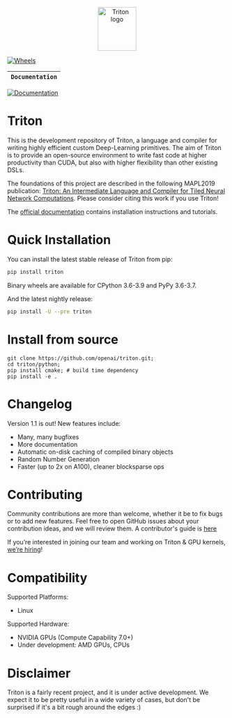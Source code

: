 <div align="center">
  <img src="https://cdn.openai.com/triton/assets/triton-logo.png" alt="Triton logo" width="88" height="100">
</div>

[![Wheels](https://github.com/openai/triton/actions/workflows/wheels.yml/badge.svg)](https://github.com/openai/triton/actions/workflows/wheels.yml)


**`Documentation`** |
------------------- |
[![Documentation](https://github.com/openai/triton/actions/workflows/documentation.yml/badge.svg)](https://triton-lang.org/)


# Triton

This is the development repository of Triton, a language and compiler for writing highly efficient custom Deep-Learning primitives. The aim of Triton is to provide an open-source environment to write fast code at higher productivity than CUDA, but also with higher flexibility than other existing DSLs.

The foundations of this project are described in the following MAPL2019 publication: [Triton: An Intermediate Language and Compiler for Tiled Neural Network Computations](http://www.eecs.harvard.edu/~htk/publication/2019-mapl-tillet-kung-cox.pdf). Please consider citing this work if you use Triton!

The [official documentation](https://triton-lang.org) contains installation instructions and tutorials.

# Quick Installation

You can install the latest stable release of Triton from pip:

```bash
pip install triton
```
Binary wheels are available for CPython 3.6-3.9 and PyPy 3.6-3.7.

And the latest nightly release:

```bash
pip install -U --pre triton
```

# Install from source

```
git clone https://github.com/openai/triton.git;
cd triton/python;
pip install cmake; # build time dependency
pip install -e .
```

# Changelog

Version 1.1 is out! New features include:
- Many, many bugfixes
- More documentation
- Automatic on-disk caching of compiled binary objects
- Random Number Generation
- Faster (up to 2x on A100), cleaner blocksparse ops

# Contributing

Community contributions are more than welcome, whether it be to fix bugs or to add new features. Feel free to open GitHub issues about your contribution ideas, and we will review them. A contributor's guide is [here](CONTRIBUTING.md)

If you’re interested in joining our team and working on Triton & GPU kernels, [we’re hiring](https://openai.com/jobs/#acceleration)!


# Compatibility

Supported Platforms:
  * Linux

Supported Hardware:
  * NVIDIA GPUs (Compute Capability 7.0+)
  * Under development: AMD GPUs, CPUs

# Disclaimer

Triton is a fairly recent project, and it is under active development. We expect it to be pretty useful in a wide variety of cases, but don't be surprised if it's a bit rough around the edges :)
